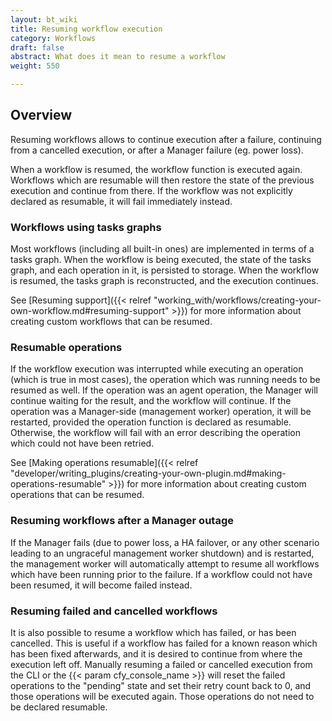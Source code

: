 ```yaml
---
layout: bt_wiki
title: Resuming workflow execution
category: Workflows
draft: false
abstract: What does it mean to resume a workflow
weight: 550

---
```

## Overview

Resuming workflows allows to continue execution after a failure, continuing from a cancelled execution, or after a Manager failure (eg. power loss).

When a workflow is resumed, the workflow function is executed again. Workflows which are resumable will then restore the state of the previous execution and continue from there. If the workflow was not explicitly declared as resumable, it will fail immediately instead.

### Workflows using tasks graphs

Most workflows (including all built-in ones) are implemented in terms of a tasks graph. When the workflow is being executed, the state of the tasks graph, and each operation in it, is persisted to storage. When the workflow is resumed, the tasks graph is reconstructed, and the execution continues.

See [Resuming support]({{< relref "working_with/workflows/creating-your-own-workflow.md#resuming-support" >}}) for more information about creating custom workflows that can be resumed.

### Resumable operations

If the workflow execution was interrupted while executing an operation (which is true in most cases), the operation which was running needs to be resumed as well. If the operation was an agent operation, the Manager will continue waiting for the result, and the workflow will continue.
If the operation was a Manager-side (management worker) operation, it will be restarted, provided the operation function is declared as resumable. Otherwise, the workflow will fail with an error describing the operation which could not have been retried.

See [Making operations resumable]({{< relref "developer/writing_plugins/creating-your-own-plugin.md#making-operations-resumable" >}}) for more information about creating custom operations that can be resumed.

### Resuming workflows after a Manager outage

If the Manager fails (due to power loss, a HA failover, or any other scenario leading to an ungraceful management worker shutdown) and is restarted, the management worker will automatically attempt to resume all workflows which have been running prior to the failure. If a workflow could not have been resumed, it will become failed instead.

### Resuming failed and cancelled workflows

It is also possible to resume a workflow which has failed, or has been cancelled. This is useful if a workflow has failed for a known reason which has been fixed afterwards, and it is desired to continue from where the execution left off.
Manually resuming a failed or cancelled execution from the CLI or the {{< param cfy_console_name >}} will reset the failed operations to the "pending" state and set their retry count back to 0, and those operations will be executed again. Those operations do not need to be declared resumable.
